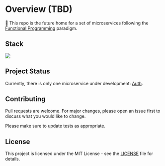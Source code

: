 # Overview (TBD)

🚧 This repo is the future home for a set of microservices following the [Functional Programming](https://en.wikipedia.org/wiki/Functional_programming) paradigm.

## Stack

<p align="left">
  <a href="https://skillicons.dev">
    <img src="https://skills.thijs.gg/icons?i=clojure,docker,postgres&theme=dark" />
  </a>
</p>

## Project Status

Currently, there is only one microservice under development: [Auth](/auth).

## Contributing

Pull requests are welcome. For major changes, please open an issue first to discuss what you would like to change.

Please make sure to update tests as appropriate.

## License

This project is licensed under the MIT License - see the [LICENSE](LICENSE) file for details.
